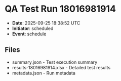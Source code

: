 # QA Test Run 18016981914

- **Date**: 2025-09-25 18:38:52 UTC
- **Initiator**: scheduled
- **Event**: schedule

## Files
- summary.json - Test execution summary
- results-18016981914.xlsx - Detailed test results
- metadata.json - Run metadata
